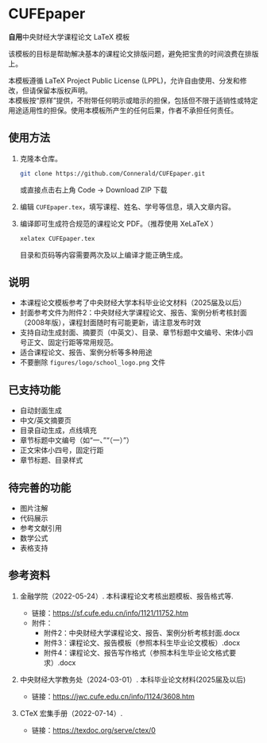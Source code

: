 # CUFEpaper

**自用**中央财经大学课程论文 LaTeX 模板

该模板的目标是帮助解决基本的课程论文排版问题，避免把宝贵的时间浪费在排版上。  

本模板遵循 LaTeX Project Public License (LPPL)，允许自由使用、分发和修改，但请保留本版权声明。  
本模板按“原样”提供，不附带任何明示或暗示的担保，包括但不限于适销性或特定用途适用性的担保。使用本模板所产生的任何后果，作者不承担任何责任。  

## 使用方法

1. 克隆本仓库。
   ```sh
   git clone https://github.com/Connerald/CUFEpaper.git
   ```
   或直接点击右上角 Code -> Download ZIP 下载

2. 编辑 `CUFEpaper.tex`，填写课程、姓名、学号等信息，填入文章内容。

3. 编译即可生成符合规范的课程论文 PDF。（推荐使用 XeLaTeX ）
   ```sh
   xelatex CUFEpaper.tex
   ```
   目录和页码等内容需要两次及以上编译才能正确生成。

## 说明

- 本课程论文模板参考了中央财经大学本科毕业论文材料（2025届及以后）  
- 封面参考文件为附件2：中央财经大学课程论文、报告、案例分析考核封面（2008年版），课程封面随时有可能更新，请注意发布时效  
- 支持自动生成封面、摘要页（中英文）、目录、章节标题中文编号、宋体小四号正文、固定行距等常用规范。
- 适合课程论文、报告、案例分析等多种用途  
- 不要删除 `figures/logo/school_logo.png` 文件  

## 已支持功能

- 自动封面生成
- 中文/英文摘要页
- 目录自动生成，点线填充
- 章节标题中文编号（如“一、”“（一）”）
- 正文宋体小四号，固定行距
- 章节标题、目录样式

## 待完善的功能

- 图片注解
- 代码展示
- 参考文献引用
- 数学公式
- 表格支持

## 参考资料

1. 金融学院（2022-05-24）. 本科课程论文考核出题模板、报告格式等.  
   - 链接：https://sf.cufe.edu.cn/info/1121/11752.htm  
   - 附件：
     - 附件2：中央财经大学课程论文、报告、案例分析考核封面.docx  
     - 附件3：课程论文、报告模板（参照本科生毕业论文模板）.docx  
     - 附件4：课程论文、报告写作格式（参照本科生毕业论文格式要求）.docx  

2. 中央财经大学教务处（2024-03-01）. 本科毕业论文材料(2025届及以后)  
   - 链接：https://jwc.cufe.edu.cn/info/1124/3608.htm

3. CTeX 宏集手册（2022-07-14）.  
   - 链接：https://texdoc.org/serve/ctex/0